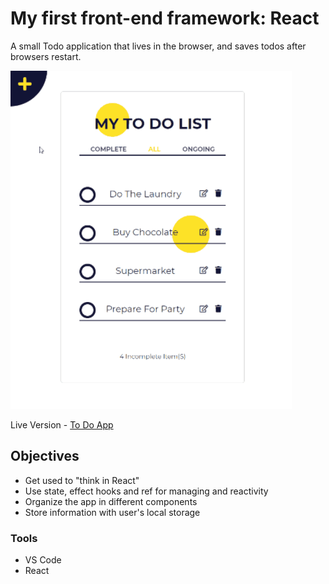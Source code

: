 # My first front-end framework: React

 A small Todo application that lives in the browser, and saves todos after browsers restart.

![Demo](public/todo_list_demo.gif)

Live Version - [To Do App](https://todo-app-by-react.netlify.app)


## Objectives

- Get used to "think in React"
- Use state, effect hooks and ref for managing and reactivity
- Organize the app in different components
- Store information with user's local storage



### Tools

- VS Code
- React